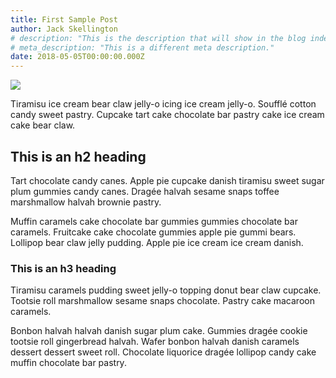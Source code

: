 ```yaml
---
title: First Sample Post
author: Jack Skellington
# description: "This is the description that will show in the blog index page."
# meta_description: "This is a different meta description."
date: 2018-05-05T00:00:00.000Z
---
```


![](/img/screenshot-identity.png)

Tiramisu ice cream bear claw jelly-o icing ice cream jelly-o. Soufflé cotton candy sweet pastry. Cupcake tart cake chocolate bar pastry cake ice cream cake bear claw.

## This is an h2 heading

Tart chocolate candy canes. Apple pie cupcake danish tiramisu sweet sugar plum gummies candy canes. Dragée halvah sesame snaps toffee marshmallow halvah brownie pastry.

Muffin caramels cake chocolate bar gummies gummies chocolate bar caramels. Fruitcake cake chocolate gummies apple pie gummi bears. Lollipop bear claw jelly pudding. Apple pie ice cream ice cream danish.

### This is an h3 heading

Tiramisu caramels pudding sweet jelly-o topping donut bear claw cupcake. Tootsie roll marshmallow sesame snaps chocolate. Pastry cake macaroon caramels.

Bonbon halvah halvah danish sugar plum cake. Gummies dragée cookie tootsie roll gingerbread halvah. Wafer bonbon halvah danish caramels dessert dessert sweet roll. Chocolate liquorice dragée lollipop candy cake muffin chocolate bar pastry.
